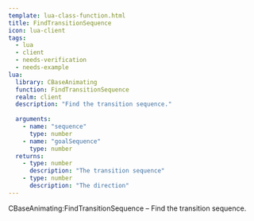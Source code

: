 ```yaml
---
template: lua-class-function.html
title: FindTransitionSequence
icon: lua-client
tags:
  - lua
  - client
  - needs-verification
  - needs-example
lua:
  library: CBaseAnimating
  function: FindTransitionSequence
  realm: client
  description: "Find the transition sequence."
  
  arguments:
    - name: "sequence"
      type: number
    - name: "goalSequence"
      type: number
  returns:
    - type: number
      description: "The transition sequence"
    - type: number
      description: "The direction"
---
```


<div class="lua__search__keywords">
CBaseAnimating:FindTransitionSequence &#x2013; Find the transition sequence.
</div>
